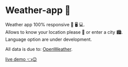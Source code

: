 # Weather-app 🌇

Weather app 100% responsive 📱 🖥️ 💻.    
Allows to know your location please 📍 or enter a city 🏙️.      
Language option are under development.   

All data is due to: [OpenWeather](https://openweathermap.org/).   

[live demo 👈😉](https://balexandermunoz.github.io/Weather-app/)
